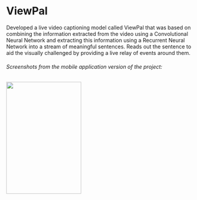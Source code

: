 # ViewPal
Developed a live video captioning model called ViewPal that was based on combining the information extracted from the video using a Convolutional Neural Network and extracting this information using a Recurrent Neural Network into a stream of meaningful sentences. 
Reads out the sentence to aid the visually challenged by providing a live relay of events around them.

###### Screenshots from the mobile application version of the project:
<img src="https://user-images.githubusercontent.com/18641145/96999155-5a373080-1552-11eb-95db-dbb88b67bd2d.gif" width="200" height="300">
